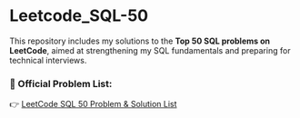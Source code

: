# Leetcode_SQL-50
This repository includes my solutions to the **Top 50 SQL problems on LeetCode**, aimed at strengthening my SQL fundamentals and preparing for technical interviews.

### 🔗 Official Problem List:
👉 [LeetCode SQL 50 Problem & Solution List](https://leetcode.com/studyplan/top-sql-50/)
